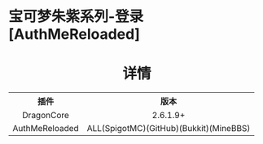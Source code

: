 # 宝可梦朱紫系列-登录[AuthMeReloaded]
<html>
  <h1 align="center">
    详情
  </h1>
  <table border="0" align="center">
    <tr align="center">
      <th >插件</th>
      <th>版本</th>
    </tr>
    <tr align="center">
      <td>DragonCore</td>
      <td>2.6.1.9+</td>
    </tr>
    <tr align="center">
      <td>AuthMeReloaded</td>
      <td>ALL(SpigotMC)(GitHub)(Bukkit)(MineBBS)</td>
    </tr>
  </table>
</html>
